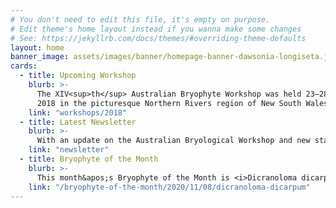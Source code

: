 ```yaml
---
# You don't need to edit this file, it's empty on purpose.
# Edit theme's home layout instead if you wanna make some changes
# See: https://jekyllrb.com/docs/themes/#overriding-theme-defaults
layout: home
banner_image: assets/images/banner/homepage-banner-dawsonia-longiseta.jpg
cards:
  - title: Upcoming Workshop
    blurb: >-
      The XIV<sup>th</sup> Australian Bryophyte Workshop was held 23–28 September
      2018 in the picturesque Northern Rivers region of New South Wales.
    link: "workshops/2018"
  - title: Latest Newsletter
    blurb: >-
      With an update on the Australian Bryological Workshop and new state records of <i>Pseudscleropodium purum</i> and <i>Pterobryidium australe</i>.
    link: "newsletter"
  - title: Bryophyte of the Month
    blurb: >-
      This month&apos;s Bryophyte of the Month is <i>Dicranoloma dicarpum</i>.
    link: "/bryophyte-of-the-month/2020/11/08/dicranoloma-dicarpum"
---
```

